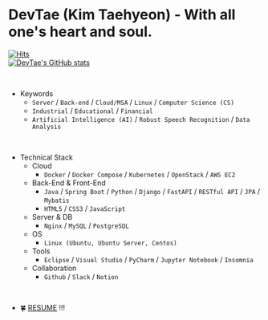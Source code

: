 DevTae (Kim Taehyeon) - With all one's heart and soul.
=====

[![Hits](https://hits.seeyoufarm.com/api/count/incr/badge.svg?url=https%3A%2F%2Fgithub.com%2FDevTae&count_bg=%2379C83D&title_bg=%23555555&icon=&icon_color=%23E7E7E7&title=hits&edge_flat=false)](https://hits.seeyoufarm.com)
<br/>
[![DevTae's GitHub stats](https://github-readme-stats.vercel.app/api?username=DevTae&count_private=true&show_icons=true)](https://github.com/anuraghazra/github-readme-stats)

<br/>

- Keywords
  - `Server` / `Back-end` / `Cloud/MSA` / `Linux` / `Computer Science (CS)`
  - `Industrial` / `Educational` / `Financial`
  - `Artificial Intelligence (AI)` / `Robust Speech Recognition` / `Data Analysis`

<br/>

- Technical Stack
  - Cloud
    - `Docker` / `Docker Compose` / `Kubernetes` / `OpenStack` / `AWS EC2`
  - Back-End & Front-End
    - `Java` / `Spring Boot` / `Python` / `Django` / `FastAPI` / `RESTful API` / `JPA` / `Mybatis`
    - `HTML5` / `CSS3` / `JavaScript`
  - Server & DB
    - `Nginx` / `MySQL` / `PostgreSQL`
  - OS
    - `Linux (Ubuntu, Ubuntu Server, Centos)`
  - Tools
    - `Eclipse` / `Visual Studio` / `PyCharm` / `Jupyter Notebook` / `Insomnia`
  - Collaboration
    - `Github` / `Slack` / `Notion`

<br/>

- 🍀 [RESUME](https://github.com/DevTae/DevTae/blob/main/RESUME.md) !!!
